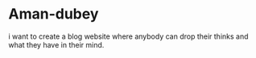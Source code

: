 # Aman-dubey
i want to create a blog website where anybody can drop their thinks and what they have in their mind.
